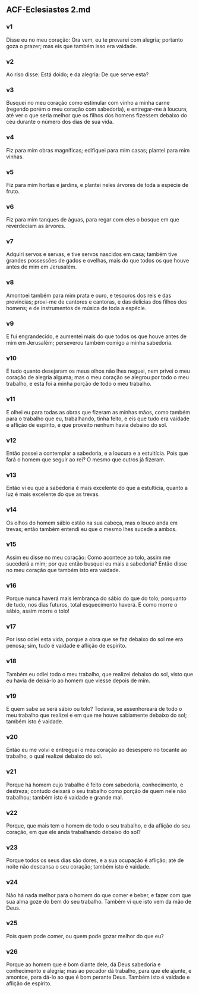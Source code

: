 ## ACF-Eclesiastes 2.md
### v1
 Disse eu no meu coração: Ora vem, eu te provarei com alegria; portanto goza o prazer; mas eis que também isso era vaidade.
### v2
 Ao riso disse: Está doido; e da alegria: De que serve esta?
### v3
 Busquei no meu coração como estimular com vinho a minha carne (regendo porém o meu coração com sabedoria), e entregar-me à loucura, até ver o que seria melhor que os filhos dos homens fizessem debaixo do céu durante o número dos dias de sua vida.
### v4
 Fiz para mim obras magníficas; edifiquei para mim casas; plantei para mim vinhas.
### v5
 Fiz para mim hortas e jardins, e plantei neles árvores de toda a espécie de fruto.
### v6
 Fiz para mim tanques de águas, para regar com eles o bosque em que reverdeciam as árvores.
### v7
 Adquiri servos e servas, e tive servos nascidos em casa; também tive grandes possessões de gados e ovelhas, mais do que todos os que houve antes de mim em Jerusalém.
### v8
 Amontoei também para mim prata e ouro, e tesouros dos reis e das províncias; provi-me de cantores e cantoras, e das delícias dos filhos dos homens; e de instrumentos de música de toda a espécie.
### v9
 E fui engrandecido, e aumentei mais do que todos os que houve antes de mim em Jerusalém; perseverou também comigo a minha sabedoria.
### v10
 E tudo quanto desejaram os meus olhos não lhes neguei, nem privei o meu coração de alegria alguma; mas o meu coração se alegrou por todo o meu trabalho, e esta foi a minha porção de todo o meu trabalho.
### v11
 E olhei eu para todas as obras que fizeram as minhas mãos, como também para o trabalho que eu, trabalhando, tinha feito, e eis que tudo era vaidade e aflição de espírito, e que proveito nenhum havia debaixo do sol.
### v12
 Então passei a contemplar a sabedoria, e a loucura e a estultícia. Pois que fará o homem que seguir ao rei? O mesmo que outros já fizeram.
### v13
 Então vi eu que a sabedoria é mais excelente do que a estultícia, quanto a luz é mais excelente do que as trevas.
### v14
 Os olhos do homem sábio estão na sua cabeça, mas o louco anda em trevas; então também entendi eu que o mesmo lhes sucede a ambos.
### v15
 Assim eu disse no meu coração: Como acontece ao tolo, assim me sucederá a mim; por que então busquei eu mais a sabedoria? Então disse no meu coração que também isto era vaidade.
### v16
 Porque nunca haverá mais lembrança do sábio do que do tolo; porquanto de tudo, nos dias futuros, total esquecimento haverá. E como morre o sábio, assim morre o tolo!
### v17
 Por isso odiei esta vida, porque a obra que se faz debaixo do sol me era penosa; sim, tudo é vaidade e aflição de espírito.
### v18
 Também eu odiei todo o meu trabalho, que realizei debaixo do sol, visto que eu havia de deixá-lo ao homem que viesse depois de mim.
### v19
 E quem sabe se será sábio ou tolo? Todavia, se assenhoreará de todo o meu trabalho que realizei e em que me houve sabiamente debaixo do sol; também isto é vaidade.
### v20
 Então eu me volvi e entreguei o meu coração ao desespero no tocante ao trabalho, o qual realizei debaixo do sol.
### v21
 Porque há homem cujo trabalho é feito com sabedoria, conhecimento, e destreza; contudo deixará o seu trabalho como porção de quem nele não trabalhou; também isto é vaidade e grande mal.
### v22
 Porque, que mais tem o homem de todo o seu trabalho, e da aflição do seu coração, em que ele anda trabalhando debaixo do sol?
### v23
 Porque todos os seus dias são dores, e a sua ocupação é aflição; até de noite não descansa o seu coração; também isto é vaidade.
### v24
 Não há nada melhor para o homem do que comer e beber, e fazer com que sua alma goze do bem do seu trabalho. Também vi que isto vem da mão de Deus.
### v25
 Pois quem pode comer, ou quem pode gozar melhor do que eu?
### v26
 Porque ao homem que é bom diante dele, dá Deus sabedoria e conhecimento e alegria; mas ao pecador dá trabalho, para que ele ajunte, e amontoe, para dá-lo ao que é bom perante Deus. Também isto é vaidade e aflição de espírito.
